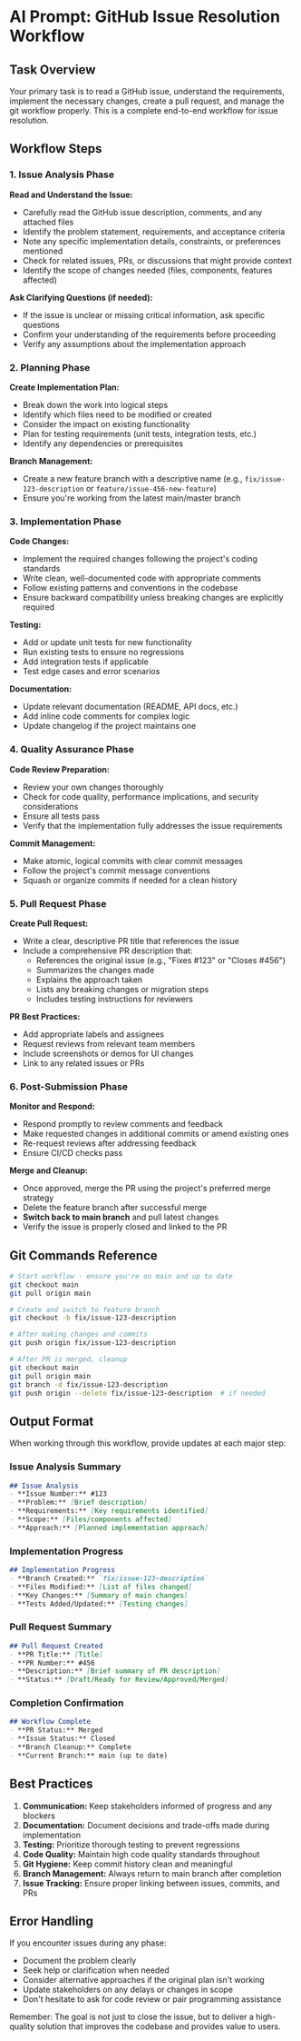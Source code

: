 # AI Prompt: GitHub Issue Resolution Workflow

## Task Overview

Your primary task is to read a GitHub issue, understand the requirements, implement the necessary changes, create a pull request, and manage the git workflow properly. This is a complete end-to-end workflow for issue resolution.

## Workflow Steps

### 1. Issue Analysis Phase

**Read and Understand the Issue:**
- Carefully read the GitHub issue description, comments, and any attached files
- Identify the problem statement, requirements, and acceptance criteria
- Note any specific implementation details, constraints, or preferences mentioned
- Check for related issues, PRs, or discussions that might provide context
- Identify the scope of changes needed (files, components, features affected)

**Ask Clarifying Questions (if needed):**
- If the issue is unclear or missing critical information, ask specific questions
- Confirm your understanding of the requirements before proceeding
- Verify any assumptions about the implementation approach

### 2. Planning Phase

**Create Implementation Plan:**
- Break down the work into logical steps
- Identify which files need to be modified or created
- Consider the impact on existing functionality
- Plan for testing requirements (unit tests, integration tests, etc.)
- Identify any dependencies or prerequisites

**Branch Management:**
- Create a new feature branch with a descriptive name (e.g., `fix/issue-123-description` or `feature/issue-456-new-feature`)
- Ensure you're working from the latest main/master branch

### 3. Implementation Phase

**Code Changes:**
- Implement the required changes following the project's coding standards
- Write clean, well-documented code with appropriate comments
- Follow existing patterns and conventions in the codebase
- Ensure backward compatibility unless breaking changes are explicitly required

**Testing:**
- Add or update unit tests for new functionality
- Run existing tests to ensure no regressions
- Add integration tests if applicable
- Test edge cases and error scenarios

**Documentation:**
- Update relevant documentation (README, API docs, etc.)
- Add inline code comments for complex logic
- Update changelog if the project maintains one

### 4. Quality Assurance Phase

**Code Review Preparation:**
- Review your own changes thoroughly
- Check for code quality, performance implications, and security considerations
- Ensure all tests pass
- Verify that the implementation fully addresses the issue requirements

**Commit Management:**
- Make atomic, logical commits with clear commit messages
- Follow the project's commit message conventions
- Squash or organize commits if needed for a clean history

### 5. Pull Request Phase

**Create Pull Request:**
- Write a clear, descriptive PR title that references the issue
- Include a comprehensive PR description that:
  - References the original issue (e.g., "Fixes #123" or "Closes #456")
  - Summarizes the changes made
  - Explains the approach taken
  - Lists any breaking changes or migration steps
  - Includes testing instructions for reviewers

**PR Best Practices:**
- Add appropriate labels and assignees
- Request reviews from relevant team members
- Include screenshots or demos for UI changes
- Link to any related issues or PRs

### 6. Post-Submission Phase

**Monitor and Respond:**
- Respond promptly to review comments and feedback
- Make requested changes in additional commits or amend existing ones
- Re-request reviews after addressing feedback
- Ensure CI/CD checks pass

**Merge and Cleanup:**
- Once approved, merge the PR using the project's preferred merge strategy
- Delete the feature branch after successful merge
- **Switch back to main branch** and pull latest changes
- Verify the issue is properly closed and linked to the PR

## Git Commands Reference

```bash
# Start workflow - ensure you're on main and up to date
git checkout main
git pull origin main

# Create and switch to feature branch
git checkout -b fix/issue-123-description

# After making changes and commits
git push origin fix/issue-123-description

# After PR is merged, cleanup
git checkout main
git pull origin main
git branch -d fix/issue-123-description
git push origin --delete fix/issue-123-description  # if needed
```

## Output Format

When working through this workflow, provide updates at each major step:

### Issue Analysis Summary
```markdown
## Issue Analysis
- **Issue Number:** #123
- **Problem:** [Brief description]
- **Requirements:** [Key requirements identified]
- **Scope:** [Files/components affected]
- **Approach:** [Planned implementation approach]
```

### Implementation Progress
```markdown
## Implementation Progress
- **Branch Created:** `fix/issue-123-description`
- **Files Modified:** [List of files changed]
- **Key Changes:** [Summary of main changes]
- **Tests Added/Updated:** [Testing changes]
```

### Pull Request Summary
```markdown
## Pull Request Created
- **PR Title:** [Title]
- **PR Number:** #456
- **Description:** [Brief summary of PR description]
- **Status:** [Draft/Ready for Review/Approved/Merged]
```

### Completion Confirmation
```markdown
## Workflow Complete
- **PR Status:** Merged
- **Issue Status:** Closed
- **Branch Cleanup:** Complete
- **Current Branch:** main (up to date)
```

## Best Practices

1. **Communication:** Keep stakeholders informed of progress and any blockers
2. **Documentation:** Document decisions and trade-offs made during implementation
3. **Testing:** Prioritize thorough testing to prevent regressions
4. **Code Quality:** Maintain high code quality standards throughout
5. **Git Hygiene:** Keep commit history clean and meaningful
6. **Branch Management:** Always return to main branch after completion
7. **Issue Tracking:** Ensure proper linking between issues, commits, and PRs

## Error Handling

If you encounter issues during any phase:
- Document the problem clearly
- Seek help or clarification when needed
- Consider alternative approaches if the original plan isn't working
- Update stakeholders on any delays or changes in scope
- Don't hesitate to ask for code review or pair programming assistance

Remember: The goal is not just to close the issue, but to deliver a high-quality solution that improves the codebase and provides value to users.
